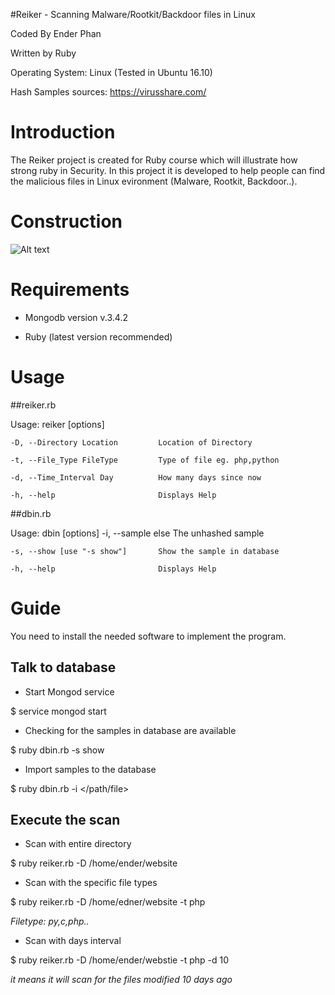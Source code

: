 #Reiker - Scanning Malware/Rootkit/Backdoor files in Linux

Coded By Ender Phan

Written by Ruby

Operating System: Linux (Tested in Ubuntu 16.10)

Hash Samples sources: https://virusshare.com/

# Introduction

The Reiker project is created for Ruby course which will illustrate how strong ruby in Security. In this project it is developed to help people can find the malicious files in Linux evironment (Malware, Rootkit, Backdoor..).

# Construction

![Alt text](http://imgur.com/a/LX1zW)

# Requirements

- Mongodb version v.3.4.2

- Ruby (latest version recommended)

# Usage

##reiker.rb

Usage: reiker [options]

    -D, --Directory Location         Location of Directory

    -t, --File_Type FileType         Type of file eg. php,python

    -d, --Time_Interval Day          How many days since now

    -h, --help                       Displays Help

##dbin.rb

Usage: dbin [options]
    -i, --sample else                The unhashed sample

    -s, --show [use "-s show"]       Show the sample in database

    -h, --help                       Displays Help

# Guide

You need to install the needed software to implement the program. 

## Talk to database

+ Start Mongod service 

$ service mongod start

+ Checking for the samples in database are available

$ ruby dbin.rb -s show

+ Import samples to the database

$ ruby dbin.rb -i </path/file>


## Execute the scan

+ Scan with entire directory

$ ruby reiker.rb -D /home/ender/website

+ Scan with the specific file types

$ ruby reiker.rb -D /home/edner/website -t php 

*Filetype: py,c,php..*

+ Scan with days interval

$ ruby reiker.rb -D /home/ender/webstie -t php -d 10

*it means it will scan for the files modified 10 days ago*
 
